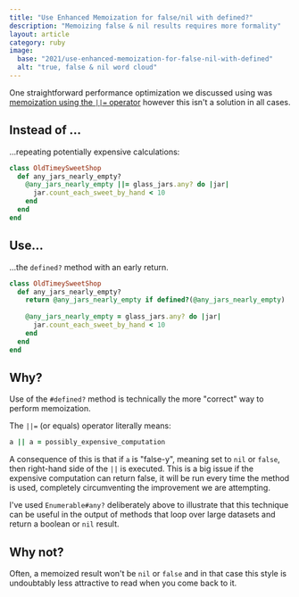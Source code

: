 ```yaml
---
title: "Use Enhanced Memoization for false/nil with defined?"
description: "Memoizing false & nil results requires more formality"
layout: article
category: ruby
image:
  base: "2021/use-enhanced-memoization-for-false-nil-with-defined"
  alt: "true, false & nil word cloud"
---
```


One straightforward performance optimization we discussed using was [memoization using the `||=` operator](ruby/memoize-expensive-operations) however this isn't a solution in all cases.


## Instead of ...

...repeating potentially expensive calculations:

```ruby
class OldTimeySweetShop
  def any_jars_nearly_empty?
    @any_jars_nearly_empty ||= glass_jars.any? do |jar|
      jar.count_each_sweet_by_hand < 10
    end
  end
end
```


## Use...

...the `defined?` method with an early return.

```ruby
class OldTimeySweetShop
  def any_jars_nearly_empty?
    return @any_jars_nearly_empty if defined?(@any_jars_nearly_empty)
  
    @any_jars_nearly_empty = glass_jars.any? do |jar|
      jar.count_each_sweet_by_hand < 10
    end
  end
end
```


## Why?

Use of the `#defined?` method is technically the more "correct" way to perform memoization.

The `||=` (or equals) operator literally means:

```ruby
a || a = possibly_expensive_computation
```

A consequence of this is that if `a` is "false-y", meaning set to `nil` or `false`, then right-hand side of the `||` is executed. This is a big issue if the expensive computation can return false, it will be run every time the method is used, completely circumventing the improvement we are attempting.

I've used `Enumerable#any?` deliberately above to illustrate that this technique can be useful in the output of methods that loop over large datasets and return a boolean or `nil` result.


## Why not?

Often, a memoized result won't be `nil` or `false` and in that case this style is undoubtably less attractive to read when you come back to it.
